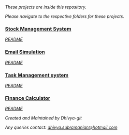 *These projects are inside this repository.*

*Please navigate to the respective folders for these projects.*

### [Stock Management System](StockManagementSystem_T32)
*[README](StockManagementSystem_T32/STOCKMANAGER.md)*
### [Email Simulation](EmailSimulation_T30)
*[README](EmailSimulation_T30/EMAILSIMULATION.md)*
### [Task Management system](TaskManager_T26)
*[README](TaskManager_T26/TASKMANAGER.md)*
### [Finance Calculator](FinanceCalculator_T12)
*[README](FinanceCalculator_T12/FINANCECALCULATOR.md)*

*Created and Maintained by Dhivya-git*

*Any queries contact: dhivya.subramanian@hotmail.com*